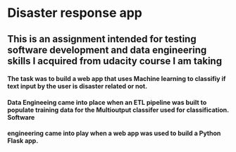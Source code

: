 # Disaster response app

## This is an assignment intended for testing software development and data engineering skills I acquired from udacity course I am taking

#### The task was to build a web app that uses Machine learning to classifiy if text input by the user is disaster related or not. 
#### Data Engineeing came into place when an ETL pipeline was built to populate training data for the Multioutput classifer used for classification. Software
#### engineering came into play when a web app was used to build a Python Flask app.
